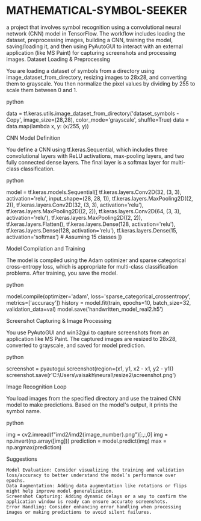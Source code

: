 # MATHEMATICAL-SYMBOL-SEEKER
 a project that involves symbol recognition using a convolutional neural network (CNN) model in TensorFlow.
 The workflow includes loading the dataset, preprocessing images, building a CNN, training the model, saving/loading it, and then using PyAutoGUI to interact with an external application (like MS Paint) for capturing screenshots and processing images.
 Dataset Loading & Preprocessing

You are loading a dataset of symbols from a directory using image_dataset_from_directory, resizing images to 28x28, and converting them to grayscale. You then normalize the pixel values by dividing by 255 to scale them between 0 and 1.

python

data = tf.keras.utils.image_dataset_from_directory('dataset_symbols - Copy', image_size=(28,28), color_mode='grayscale', shuffle=True)
data = data.map(lambda x, y: (x/255, y))

CNN Model Definition

You define a CNN using tf.keras.Sequential, which includes three convolutional layers with ReLU activations, max-pooling layers, and two fully connected dense layers. The final layer is a softmax layer for multi-class classification.

python

model = tf.keras.models.Sequential([
    tf.keras.layers.Conv2D(32, (3, 3), activation='relu', input_shape=(28, 28, 1)),
    tf.keras.layers.MaxPooling2D((2, 2)),
    tf.keras.layers.Conv2D(32, (3, 3), activation='relu'),
    tf.keras.layers.MaxPooling2D((2, 2)),
    tf.keras.layers.Conv2D(64, (3, 3), activation='relu'),
    tf.keras.layers.MaxPooling2D((2, 2)),
    tf.keras.layers.Flatten(),
    tf.keras.layers.Dense(128, activation='relu'),
    tf.keras.layers.Dense(128, activation='relu'),
    tf.keras.layers.Dense(15, activation='softmax')  # Assuming 15 classes
])

Model Compilation and Training

The model is compiled using the Adam optimizer and sparse categorical cross-entropy loss, which is appropriate for multi-class classification problems. After training, you save the model.

python

model.compile(optimizer='adam', loss='sparse_categorical_crossentropy', metrics=['accuracy'])
history = model.fit(train, epochs=10, batch_size=32, validation_data=val)
model.save('handwritten_model_real2.h5')

Screenshot Capturing & Image Processing

You use PyAutoGUI and win32gui to capture screenshots from an application like MS Paint. The captured images are resized to 28x28, converted to grayscale, and saved for model prediction.

python

screenshot = pyautogui.screenshot(region=(x1, y1, x2 - x1, y2 - y1))
screenshot.save(r'C:\Users\vaisakh\neural\resize2\screenshot.png')

Image Recognition Loop

You load images from the specified directory and use the trained CNN model to make predictions. Based on the model's output, it prints the symbol name.

python

img = cv2.imread(f"imd2/imd2{image_number}.png")[:,:,0]
img = np.invert(np.array([img]))
prediction = model.predict(img)
max = np.argmax(prediction)

Suggestions

    Model Evaluation: Consider visualizing the training and validation loss/accuracy to better understand the model’s performance over epochs.
    Data Augmentation: Adding data augmentation like rotations or flips might help improve model generalization.
    Screenshot Capturing: Adding dynamic delays or a way to confirm the application window is ready can ensure accurate screenshots.
    Error Handling: Consider enhancing error handling when processing images or making predictions to avoid silent failures.
